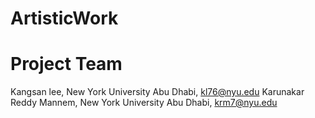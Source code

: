# ArtisticWork

# Project Team
Kangsan lee, New York University Abu Dhabi, kl76@nyu.edu
Karunakar Reddy Mannem, New York University Abu Dhabi, krm7@nyu.edu
